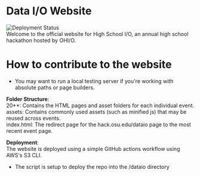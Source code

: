 # Data I/O Website
![Deployment Status](https://github.com/hackohio/highschoolio/workflows/HS-site%20S3%20Deployment/badge.svg)  
Welcome to the official website for High School I/O, an annual high school hackathon hosted by OHI/O.

# How to contribute to the website
- You may want to run a local testing server if you're working with absolute paths or page builders.

**Folder Structure**:  
20**: Contains the HTML pages and asset folders for each individual event.  
assets: Contains commonly used assets (such as minified js) that may be reused across events.  
index.html: The redirect page for the hack.osu.edu/dataio page to the most recent event page.

**Deployment**:  
The website is deployed using a simple GitHub actions workflow using AWS's S3 CLI.
- The script is setup to deploy the repo into the /dataio directory
